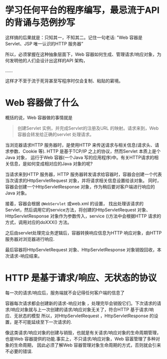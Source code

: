 # 学习任何平台的程序编写，最忌流于API 的背诵与范例抄写
这样搞的后果就是：只知其一，不知其二。记住一句老话: "Web 容器是 Servlet、JSP 唯一认识的HTTP 服务器” 
 
所以，必须掌握在这种抽象层面下，Web 容器如何生成、管理请求/响应对象，为何发明他的人们会设计出这样的API 架构，

……

这样才不至于流于死背甚至写程序时仅会复制、粘贴的窘境。

# Web 容器做了什么
概括的说，Web 容器做的事情就是
> 创建Servlet 实例，并完成Servlet的注册及URL 的映射。请求来到，Web 容器会转发给正确的servlet 处理请求。

当浏览器请求HTTP 服务器时，是使用HTTP 来传送请求与相关信息(请求头、请求参数、Cookie 等). HTTP 是基于TCP/IP 之上的协议，然而Servlet 本质上是个Java 对象，
运行于Web 容器(一个Java 写的应用程序)中。有关HTTP请求的相关信息，是如何变成相对应的Java 对象的呢?

当请求来到HTTP 服务器，HTTP 服务器转发请求给容器时，容器会创建一个代表当次请求的HttpServletRequest 对象，并将请求相关信息设置给该对象。
同时，容器会创建一个HttpServletResponse 对象，作为稍后要对客户端进行响应的Java 对象。

接着，容器会根据 `@WebServlet` 或web.xml 的设置， 找出处理该请求的Servlet，然后调用它的service方法，将创建的HttpServletRequest 对象、HttpServletResponse
对象作为参数传入，service ()方法中会根据HTTP 请求的方式，调用对应的doXXX() 方法。

之后由servlet处理完业务逻辑后，容器转换响应信息为HTTP 响应对象，由HTTP服务器对浏览器进行响应.

最后容器将HttpServletRequest 对象、HttpServletResponse 对象销毁回收，本次请求-响应结束。

# HTTP 是基于请求/响应、无状态的协议
每一次的请求/响应后，服务端就不会记得任何客户端的信息了

容器每次请求都会创建新的请求-响应对象 ，处理完毕会销毁它们。下次请求的请求/响应对象就与上一次创建的请求/响应对象无关了，符合HTTP 基于请求/响应、无状态的模型
所以，对HttpServletRequest ，HttpServletResponse 的设置，是不可能延续至下一次请求的.

像这类请求/响应对象的创建与销毁，也就是有关请求/响应对象的生命周期管理，也是Web 容器提供的功能.事实上，不只请求/响应对象，Web 容嚣管理了多种对象的生命周期，
因此必须了解Web 容器管理对象生命周期的方式，否则就会引来不必要的错误.